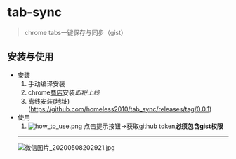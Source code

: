 # tab-sync

> chrome tabs一键保存与同步（gist）

## 安装与使用
- 安装
  1. 手动编译安装
  2. chrome[商店](https://chrome.google.com/webstore?utm_source=chrome-ntp-icon)安装*即将上线*
  3. 离线安装(地址)(https://github.com/homeless2010/tab_sync/releases/tag/0.0.1)
- 使用  
  1. ![how_to_use.png](http://ww1.sinaimg.cn/large/a411b231ly1gelch6vujnj20w00i0q30.jpg)
  点击提示按钮->获取github token**必须包含gist权限**
  ----------------------------------------------------------------------
  ![微信图片_20200508202921.jpg](http://ww1.sinaimg.cn/large/a411b231ly1gelcp3vmdfj20st0sttaf.jpg)

